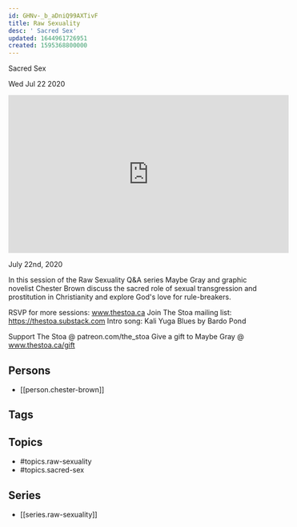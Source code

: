 ```yaml
---
id: GHNv-_b_aDniQ99AXTivF
title: Raw Sexuality
desc: ' Sacred Sex'
updated: 1644961726951
created: 1595368800000
---
```



 Sacred Sex

Wed Jul 22 2020

<iframe width="560" height="315" src="https://www.youtube.com/embed/bOO-iRWGwGY" title="Raw Sexuality: Sacred Sex w/ Chester Brown" frameborder="0" allow="accelerometer; autoplay; clipboard-write; encrypted-media; gyroscope; picture-in-picture" allowfullscreen ></iframe>

July 22nd, 2020

In this session of the Raw Sexuality Q&A series Maybe Gray and graphic novelist Chester Brown discuss the sacred role of sexual transgression and prostitution in Christianity and explore God's love for rule-breakers.

RSVP for more sessions: www.thestoa.ca
Join The Stoa mailing list: https://thestoa.substack.com
Intro song: Kali Yuga Blues by Bardo Pond

Support The Stoa @ patreon.com/the_stoa
Give a gift to Maybe Gray @ www.thestoa.ca/gift

## Persons

- [[person.chester-brown]]

## Tags



## Topics

- #topics.raw-sexuality
- #topics.sacred-sex

## Series

- [[series.raw-sexuality]]

